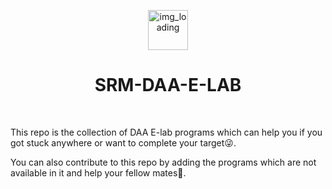 <p align="center">
  <a href="https://github.com/MilanAryal/web-development-resources">
    <img width="64" height="64" alt="img_loading" src="https://user-images.githubusercontent.com/9361180/86557412-c37c3f00-bf75-11ea-8503-b42bd67646b2.png" />
  </a>
</p>
<h1 align="center">SRM-DAA-E-LAB</h1>
<p align="center"><br /></p>
This repo is the collection of DAA E-lab programs which can help you if you got stuck anywhere or want to complete your target😜.

You can also contribute to this repo by adding the programs which are not available in it and help your fellow mates🤝.
